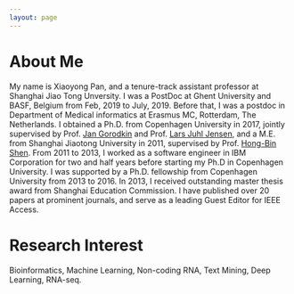```yaml
---
layout: page
---
```


# About Me

My name is Xiaoyong Pan, and a tenure-track assistant professor at Shanghai Jiao Tong Unversity. I was a PostDoc at Ghent University and BASF, Belgium from Feb, 2019 to July, 2019. Before that, I was a postdoc in Department of Medical informatics at Erasmus MC, Rotterdam, The Netherlands.
I obtained a Ph.D. from Copenhagen University in 2017, jointly supervised by Prof. <a href="https://rth.dk/~gorodkin/">Jan Gorodkin</a> and Prof. <a href="https://jensenlab.org">Lars Juhl Jensen</a>, and a M.E. from Shanghai Jiaotong University in 2011, supervised by Prof. <a href="http://www.csbio.sjtu.edu.cn">Hong-Bin Shen</a>. From 2011 to 2013, I worked as a 
software engineer in IBM Corporation for two and half years before starting my Ph.D in Copenhagen University. I was supported by a Ph.D. fellowship from Copenhagen University from 2013 to 2016.
In 2013, I received outstanding master thesis award from Shanghai Education Commission. I have published over 20 papers at prominent journals, and serve as a leading Guest Editor for IEEE Access.
<br>
# Research Interest

Bioinformatics, Machine Learning, Non-coding RNA, Text Mining, Deep Learning, RNA-seq. 



